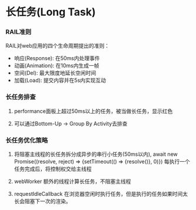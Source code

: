 # 长任务(Long Task)
### RAIL准则
RAIL对web应用的四个生命周期提出的准则：
- 响应(Response): 在50ms内处理事件
- 动画(Animation): 在10ms内生成一帧
- 空间(Del): 最大限度地延长空闲时间
- 加载(Load): 提交内容并在5s内实现互动

### 长任务排查
1. performance面板上超过50ms以上的任务，被当做长任务，显示红色

2. 可以通过Bottom-Up -> Group By Activity去排查

### 长任务优化策略

1. 将阻塞主线程的长任务拆分成异步的串行小任务(50ms以内),
await new Promise((resolve, reject) => {setTimeout(() => {resolve()}, 0)}) 每执行一个任务完成后，将控制权交给主线程

2. webWorker 额外的线程计算长任务，不阻塞主线程

3. requestIdleCallback 在浏览器空闲时执行任务，但是执行的任务如果时间太长会阻塞下一次的渲染。